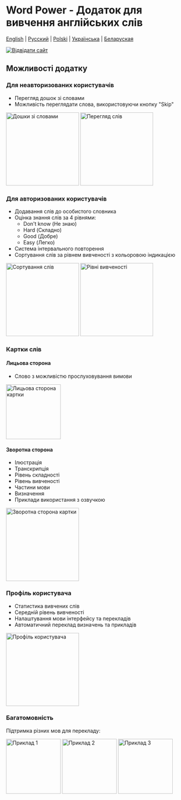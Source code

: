 # Word Power - Додаток для вивчення англійських слів

[English](README.md) | [Русский](README.ru.md) | [Polski](README.pl.md) | [Українська](README.ua.md) | [Беларуская](README.by.md)

[![Відвідати сайт](https://img.shields.io/badge/website-word--power-blue)](https://word-power-mu.vercel.app/)

## Можливості додатку

### Для неавторизованих користувачів

- Перегляд дошок зі словами
- Можливість переглядати слова, використовуючи кнопку "Skip"

<img src="https://github.com/user-attachments/assets/13cb2370-4acb-4758-91c6-d4f54fcc88cd" width="200" alt="Дошки зі словами">
<img src="https://github.com/user-attachments/assets/3b80d1bc-3529-4b6b-b446-e55dd30d9274" width="200" alt="Перегляд слів">

### Для авторизованих користувачів

- Додавання слів до особистого словника
- Оцінка знання слів за 4 рівнями:
  - Don't know (Не знаю)
  - Hard (Складно)
  - Good (Добре)
  - Easy (Легко)
- Система інтервального повторення
- Сортування слів за рівнем вивченості з кольоровою індикацією

<img src="https://github.com/user-attachments/assets/df5c97a7-fb2b-4904-bfcf-0437aabbdae2" width="200" alt="Сортування слів">
<img src="https://github.com/user-attachments/assets/8dacf105-e5ff-4485-90d1-c1a3ae6dc38a" width="200" alt="Рівні вивченості">

### Картки слів

#### Лицьова сторона

- Слово з можливістю прослуховування вимови
<img src="https://github.com/user-attachments/assets/2cdf48c8-8cb2-4657-bd59-3034efd75a46" width="150" alt="Лицьова сторона картки">

#### Зворотна сторона

- Ілюстрація
- Транскрипція
- Рівень складності
- Рівень вивченості
- Частини мови
- Визначення
- Приклади використання з озвучкою

<img src="https://github.com/user-attachments/assets/3cc9dd9e-350b-49d9-8c1a-0889b69e0cf6" width="200" alt="Зворотна сторона картки">

### Профіль користувача

- Статистика вивчених слів
- Середній рівень вивченості
- Налаштування мови інтерфейсу та перекладів
- Автоматичний переклад визначень та прикладів

<img src="https://github.com/user-attachments/assets/79b2b571-1742-4738-8442-cb45c48be53d" width="200" alt="Профіль користувача">

### Багатомовність

Підтримка різних мов для перекладу:

<img src="https://github.com/user-attachments/assets/e85d2ea5-c3e1-42aa-886f-c6c798499cae" width="150" alt="Приклад 1">
<img src="https://github.com/user-attachments/assets/96922beb-6b0f-402d-8934-c7d2f265f890" width="150" alt="Приклад 2">
<img src="https://github.com/user-attachments/assets/3c936a35-bf21-4170-b8f0-759dd108631a" width="150" alt="Приклад 3">
